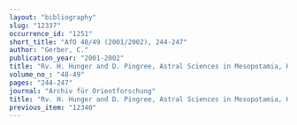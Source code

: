 ```yaml
---
layout: "bibliography"
slug: "12337"
occurrence_id: "1251"
short_title: "AfO 48/49 (2001/2002), 244-247"
author: "Gerber, C."
publication_year: "2001-2002"
title: "Rv. H. Hunger and D. Pingree, Astral Sciences in Mesopotamia, HdO 44 (Leiden and Boston/Köln 1999)"
volume_no_: "48-49"
pages: "244-247"
journal: "Archiv für Orientforschung"
title: "Rv. H. Hunger and D. Pingree, Astral Sciences in Mesopotamia, HdO 44 (Leiden and Boston/Köln 1999)"
previous_item: "12340"
---
```

